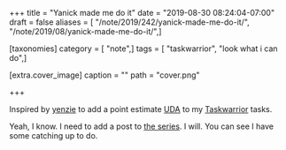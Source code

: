 +++
title = "Yanick made me do it"
date = "2019-08-30 08:24:04-07:00"
draft = false
aliases = [ "/note/2019/242/yanick-made-me-do-it/", "/note/2019/08/yanick-made-me-do-it/",]

[taxonomies]
category = [ "note",]
tags = [ "taskwarrior", "look what i can do",]

[extra.cover_image]
caption = ""
path = "cover.png"

+++

Inspired by [yenzie][] to add a point estimate [UDA] to my [Taskwarrior][] tasks.

Yeah, I know. I need to add a post to [the series][]. I will. You can see I have some catching up to do.

[yenzie]: https://twitter.com/yenzie/status/1167437274612736002
[UDA]: https://taskwarrior.org/docs/udas.html
[Taskwarrior]: https://taskwarrior.org
[the series]: /series/taskwarrior-babysteps